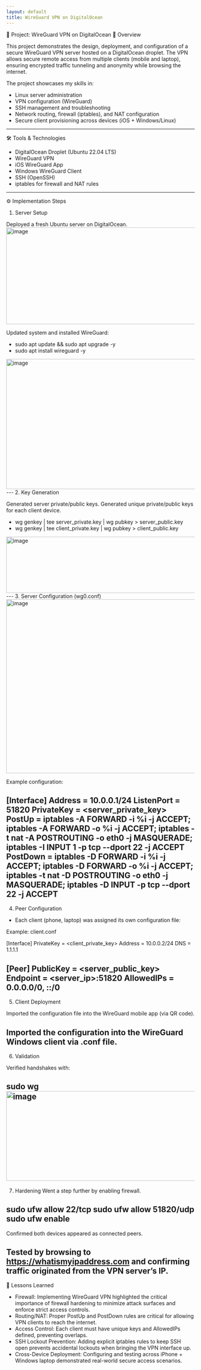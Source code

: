```yaml
---
layout: default
title: WireGuard VPN on DigitalOcean
---
```

🚀 Project: WireGuard VPN on DigitalOcean
📌 Overview

This project demonstrates the design, deployment, and configuration of a secure WireGuard VPN server hosted on a DigitalOcean droplet. The VPN allows secure remote access from multiple clients (mobile and laptop), ensuring encrypted traffic tunneling and anonymity while browsing the internet.

The project showcases my skills in:
- Linux server administration
- VPN configuration (WireGuard)
- SSH management and troubleshooting
- Network routing, firewall (iptables), and NAT configuration
- Secure client provisioning across devices (iOS + Windows/Linux)
---
🛠️ Tools & Technologies

- DigitalOcean Droplet (Ubuntu 22.04 LTS)
- WireGuard VPN
- iOS WireGuard App
- Windows WireGuard Client
- SSH (OpenSSH)
- iptables for firewall and NAT rules
---
⚙️ Implementation Steps
1. Server Setup

Deployed a fresh Ubuntu server on DigitalOcean.
<img width="979" height="258" alt="image" src="https://github.com/user-attachments/assets/142f5eee-2629-491c-98b6-c0c0bb5c6702" />

Updated system and installed WireGuard:

- sudo apt update && sudo apt upgrade -y
- sudo apt install wireguard -y
<img width="877" height="347" alt="image" src="https://github.com/user-attachments/assets/84fa5a7f-7d0d-4137-baca-7067353a3527" />
---
2. Key Generation

Generated server private/public keys.
Generated unique private/public keys for each client device.

- wg genkey | tee server_private.key | wg pubkey > server_public.key
- wg genkey | tee client_private.key | wg pubkey > client_public.key
<img width="979" height="150" alt="image" src="https://github.com/user-attachments/assets/5c94b78f-abb2-4d3e-bb3a-e962d7b7d1de" />
---
3. Server Configuration (wg0.conf)
<img width="966" height="464" alt="image" src="https://github.com/user-attachments/assets/84023782-1d06-4422-8919-0ca61faf497f" />

Example configuration:

[Interface]
Address = 10.0.0.1/24
ListenPort = 51820
PrivateKey = <server_private_key>
PostUp   = iptables -A FORWARD -i %i -j ACCEPT; iptables -A FORWARD -o %i -j ACCEPT; iptables -t nat -A POSTROUTING -o eth0 -j MASQUERADE; iptables -I INPUT 1 -p tcp --dport 22 -j ACCEPT
PostDown = iptables -D FORWARD -i %i -j ACCEPT; iptables -D FORWARD -o %i -j ACCEPT; iptables -t nat -D POSTROUTING -o eth0 -j MASQUERADE; iptables -D INPUT -p tcp --dport 22 -j ACCEPT
---
4. Peer Configuration

- Each client (phone, laptop) was assigned its own configuration file:

Example: client.conf

[Interface]
PrivateKey = <client_private_key>
Address = 10.0.0.2/24
DNS = 1.1.1.1

[Peer]
PublicKey = <server_public_key>
Endpoint = <server_ip>:51820
AllowedIPs = 0.0.0.0/0, ::/0
---
5. Client Deployment

Imported the configuration file into the WireGuard mobile app (via QR code).

Imported the configuration into the WireGuard Windows client via .conf file.
---
6. Validation

Verified handshakes with:

sudo wg
<img width="615" height="239" alt="image" src="https://github.com/user-attachments/assets/4c95e5e4-02a7-4af3-a0e6-819e55e657aa" />
---
7. Hardening
Went a step further by enabling firewall.

sudo ufw allow 22/tcp
sudo ufw allow 51820/udp
sudo ufw enable
---

Confirmed both devices appeared as connected peers.

Tested by browsing to https://whatismyipaddress.com and confirming traffic originated from the VPN server’s IP.
---

🔐 Lessons Learned
- Firewall: Implementing WireGuard VPN highlighted the critical importance of firewall hardening to minimize attack surfaces and enforce strict access controls.
- Routing/NAT: Proper PostUp and PostDown rules are critical for allowing VPN clients to reach the internet.
- Access Control: Each client must have unique keys and AllowedIPs defined, preventing overlaps.
- SSH Lockout Prevention: Adding explicit iptables rules to keep SSH open prevents accidental lockouts when bringing the VPN interface up.
- Cross-Device Deployment: Configuring and testing across iPhone + Windows laptop demonstrated real-world secure access scenarios.
